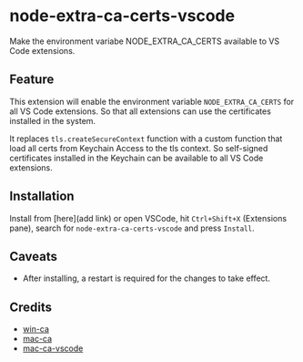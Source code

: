 # node-extra-ca-certs-vscode

Make the environment variabe NODE_EXTRA_CA_CERTS available to VS Code extensions.

## Feature

This extension will enable the environment variable `NODE_EXTRA_CA_CERTS` for all VS Code extensions. So that all extensions can use the certificates installed in the system.

It replaces `tls.createSecureContext` function with a custom function that load all certs from Keychain Access to the tls context. So self-signed certificates installed in the Keychain can be available to all VS Code extensions.

## Installation

Install from [here](add link) or open VSCode,
hit `Ctrl+Shift+X` (Extensions pane),
search for `node-extra-ca-certs-vscode` and press `Install`.

## Caveats

- After installing, a restart is required for the changes to take effect.

## Credits

- [win-ca](https://github.com/ukoloff/win-ca)
- [mac-ca](https://github.com/jfromaniello/mac-ca)
- [mac-ca-vscode](https://github.com/linhmtran168/mac-ca-vscode)
